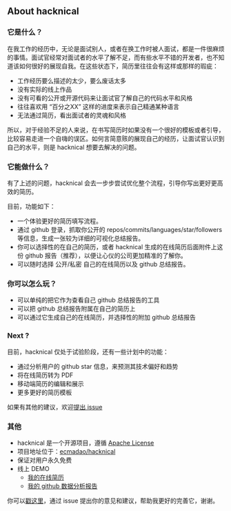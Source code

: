## About hacknical

### 它是什么？

在我工作的经历中，无论是面试别人，或者在换工作时被人面试，都是一件很麻烦的事情。面试官经常对面试者的水平了解不足，而有些水平不错的开发者，也不知道该如何很好的展现自我。在这些状态下，简历里往往会有这样或那样的瑕疵：

- 工作经历要么描述的太少，要么废话太多
- 没有实际的线上作品
- 没有可看的公开或开源代码来让面试官了解自己的代码水平和风格
- 往往喜欢用 “百分之XX” 这样的进度来表示自己精通某种语言
- 无法通过简历，看出面试者的灵魂和风格

所以，对于经验不足的人来说，在书写简历时如果没有一个很好的模板或者引导，比较容易走进一个自嗨的误区。如何言简意赅的展现自己的经历，让面试官认识到自己的水平，则是 hacknical 想要去解决的问题。

### 它能做什么？

有了上述的问题，hacknical 会去一步步尝试优化整个流程，引导你写出更好更高效的简历。

目前，功能如下：

- 一个体验更好的简历填写流程。
- 通过 github 登录，抓取你公开的 repos/commits/languages/star/followers 等信息，生成一张较为详细的可视化总结报告。
- 你可以选择性的在自己的简历，或者 hacknical 生成的在线简历后面附件上这份 github 报告（推荐），以便让心仪的公司更加精准的了解你。
- 可以随时选择 公开/私密 自己的在线简历以及 github 总结报告。

### 你可以怎么玩？

- 可以单纯的把它作为查看自己 github 总结报告的工具
- 可以把 github 总结报告附属在自己的简历上
- 可以通过它生成自己的在线简历，并选择性的附加 github 总结报告

### Next ?

目前，hacknical 仅处于试验阶段，还有一些计划中的功能：

- 通过分析用户的 github star 信息，来预测其技术偏好和趋势
- 将在线简历转为 PDF
- 移动端简历的编辑和展示
- 更多更好的简历模板

如果有其他的建议，欢迎[提出 issue](https://github.com/ecmadao/hacknical/issues)

### 其他

- hacknical 是一个开源项目，遵循 [Apache License](https://github.com/ecmadao/hacknical/blob/master/LICENSE) 
- 项目地址位于：[ecmadao/hacknical](https://github.com/ecmadao/hacknical)
- 保证对用户永久免费
- 线上 DEMO
  - [我的在线简历](http://hacknical.com/resume/tF0OVz3XKRwBj0eenOJvAgL2Mbw=)
  - [我的 github 数据分析报告](http://hacknical.com/github/ecmadao)

你可以[戳这里](https://github.com/ecmadao/hacknical/issues)，通过 issue 提出你的意见和建议，帮助我更好的完善它，谢谢。

